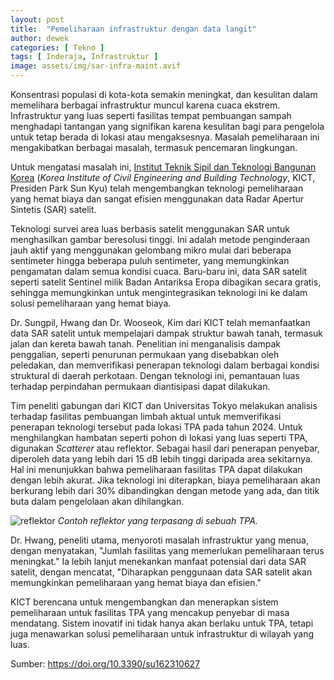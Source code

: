 ```yaml
---
layout: post
title:  "Pemeliharaan infrastruktur dengan data langit"
author: dewek
categories: [ Tekno ]
tags: [ Inderaja, Infrastruktur ]
image: assets/img/sar-infra-maint.avif
---
```


Konsentrasi populasi di kota-kota semakin meningkat, dan kesulitan dalam memelihara berbagai infrastruktur muncul karena cuaca ekstrem. Infrastruktur yang luas seperti fasilitas tempat pembuangan sampah menghadapi tantangan yang signifikan karena kesulitan bagi para pengelola untuk tetap berada di lokasi atau mengaksesnya. Masalah pemeliharaan ini mengakibatkan berbagai masalah, termasuk pencemaran lingkungan.

Untuk mengatasi masalah ini, [Institut Teknik Sipil dan Teknologi Bangunan Korea](https://www.kict.re.kr/eng/) (_Korea Institute of Civil Engineering and Building Technology_, KICT, Presiden Park Sun Kyu) telah mengembangkan teknologi pemeliharaan yang hemat biaya dan sangat efisien menggunakan data Radar Apertur Sintetis (SAR) satelit.

Teknologi survei area luas berbasis satelit menggunakan SAR untuk menghasilkan gambar beresolusi tinggi. Ini adalah metode penginderaan jauh aktif yang menggunakan gelombang mikro mulai dari beberapa sentimeter hingga beberapa puluh sentimeter, yang memungkinkan pengamatan dalam semua kondisi cuaca. Baru-baru ini, data SAR satelit seperti satelit Sentinel milik Badan Antariksa Eropa dibagikan secara gratis, sehingga memungkinkan untuk mengintegrasikan teknologi ini ke dalam solusi pemeliharaan yang hemat biaya.

Dr. Sungpil, Hwang dan Dr. Wooseok, Kim dari KICT telah memanfaatkan data SAR satelit untuk mempelajari dampak struktur bawah tanah, termasuk jalan dan kereta bawah tanah. Penelitian ini menganalisis dampak penggalian, seperti penurunan permukaan yang disebabkan oleh peledakan, dan memverifikasi penerapan teknologi dalam berbagai kondisi struktural di daerah perkotaan. Dengan teknologi ini, pemantauan luas terhadap perpindahan permukaan diantisipasi dapat dilakukan.

Tim peneliti gabungan dari KICT dan Universitas Tokyo melakukan analisis terhadap fasilitas pembuangan limbah aktual untuk memverifikasi penerapan teknologi tersebut pada lokasi TPA pada tahun 2024. Untuk menghilangkan hambatan seperti pohon di lokasi yang luas seperti TPA, digunakan _Scatterer_ atau reflektor. Sebagai hasil dari penerapan penyebar, diperoleh data yang lebih dari 15 dB lebih tinggi daripada area sekitarnya. Hal ini menunjukkan bahwa pemeliharaan fasilitas TPA dapat dilakukan dengan lebih akurat. Jika teknologi ini diterapkan, biaya pemeliharaan akan berkurang lebih dari 30% dibandingkan dengan metode yang ada, dan titik buta dalam pengelolaan akan dihilangkan.

![reflektor](/assets/img/sar-infra-maint-reflektor.avif)
*Contoh reflektor yang terpasang di sebuah TPA.*

Dr. Hwang, peneliti utama, menyoroti masalah infrastruktur yang menua, dengan menyatakan, "Jumlah fasilitas yang memerlukan pemeliharaan terus meningkat." Ia lebih lanjut menekankan manfaat potensial dari data SAR satelit, dengan mencatat, "Diharapkan penggunaan data SAR satelit akan memungkinkan pemeliharaan yang hemat biaya dan efisien."

KICT berencana untuk mengembangkan dan menerapkan sistem pemeliharaan untuk fasilitas TPA yang mencakup penyebar di masa mendatang. Sistem inovatif ini tidak hanya akan berlaku untuk TPA, tetapi juga menawarkan solusi pemeliharaan untuk infrastruktur di wilayah yang luas.

Sumber: <https://doi.org/10.3390/su162310627>